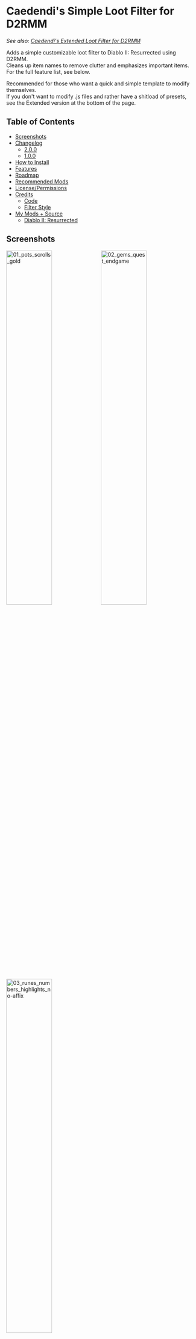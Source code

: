 # Caedendi's Simple Loot Filter for D2RMM

_See also: [Caedendi's Extended Loot Filter for D2RMM](https://github.com/Caedendi/D2RMM-Loot-Filter-Extended)_

Adds a simple customizable loot filter to Diablo II: Resurrected using D2RMM. <br>
Cleans up item names to remove clutter and emphasizes important items. For the full feature list, see below.

Recommended for those who want a quick and simple template to modify themselves. <br>
If you don't want to modify .js files and rather have a shitload of presets, see the Extended version at the bottom of the page.


## Table of Contents

- [Screenshots](#screenshots)
- [Changelog](#changelog)
  - [2.0.0](#200)
  - [1.0.0](#100)
- [How to Install](#how-to-install)
- [Features](#features)
- [Roadmap](#roadmap)
- [Recommended Mods](#recommended-mods)
- [License/Permissions](#licensepermissions)
- [Credits](#credits)
  - [Code](#code)
  - [Filter Style](#filter-style)
- [My Mods + Source](#my-mods--source)
  - [Diablo II: Resurrected](#diablo-ii-resurrected)


## Screenshots

<p float="left">
    <img src="https://i.imgur.com/3FsggaT.png" alt="01_pots_scrolls_gold" width="49%">
    <img src="https://i.imgur.com/eJ8EyNk.png" alt="02_gems_quest_endgame" width="49%">
</p>

<p float="left">
    <img src="https://i.imgur.com/7jkSd0G.png" alt="03_runes_numbers_highlights_no-affix" width="49%">
</p>


## Changelog

### 2.0.0

- The mod settings menu is now divided into sections. Make sure to use D2RMM 1.4.6 or higher!
- Fixed half of the quest items not having highlighting patterns
- Fixed the cube window's title being all messy when highlighting quest items is enabled by adding an option to exclude the cube
- Fixed Hell Forge Hammer incorrectly displaying as "Hellforge Hammer" when highlighting is enabled
- Fixed some gem names not being filtered correctly
- Fixed bugged support for charms and added highlighting of id'd uniques
- Removed bugged support for jewels, rings and amulets as they can't be fixed
- Changed Small/Full Rejuvenation Potion name from +SRP/+FRP to +RPS/+RPF
- Improved highlight patterns
- Added highlighting to Rainbow Facets
- Added built-in short superior/inferior prefixes mod

### 1.0.0

First official release!


## How to Install

- Download and install [D2RMM](https://www.nexusmods.com/diablo2resurrected/mods/169), then run it.
- Download and extract this mod folder to /D2RMM/mods/.
- See D2RMM instructions on how to configure and enable.
- Play the game!


## Features

- **Customize to your liking:**
  - Use this filter as a template to apply your own custom naming schemes. Just open the mod.js file in Notepad or VSCodium and change whatever items you'd like.
  - To hide an item, change its name to HIDDEN (without quotes). The value of HIDDEN (amount of spaces) can be changed in the D2RMM settings.
  - Don't forget to reload and apply in D2RMM!
- **Completely optional:** 
  - Untoggling everything means no modding will be applied
- **Gold:** 
  - Shrink the "Gold"-affix to a gold-colored "G".
- **Runes:** 
  - Remove the "Rune" affix, add rune numbers and highlight important runes.
- **Items:** 
  - Shrink, highlight and color the tooltips for potions, scrolls/tomes, bolts/arrows, gems, charms, facets, essences/tokens, Pandomonium Event - and quest items.
- **Short Superior/Inferior prefixes:** 
  - Shorten superior/inferior prefixes to + and -.
- **Item tooltip customization:**
  - Modify the size and background opacity of the tooltip for items on the ground and in the inventory.


## Roadmap

### Fix known bugs

- [x] Regular Ruby, Sapphire, Emerald and Diamond not working
- [x] Certain quest item customization not working
- [x] Enabling quest item highlighting screws up the Horadric Cube's displayed name when the cube menu is open.
- [x] Enabling jewelry turns crafted/rare/set/unique jewelry blue

### Add features

- [x] Integrate [Short Quality Prefixes for D2RMM](https://www.nexusmods.com/diablo2resurrected/mods/214) by [Jobus](https://www.nexusmods.com/diablo2resurrected/users/3107665)


## Recommended Mods

In addition to this, I recommend you also use the following D2RMM mods:

| Mod                                                                                  |                                                   Creator                                                    | Notes                                                                                              |
|--------------------------------------------------------------------------------------|:------------------------------------------------------------------------------------------------------------:|----------------------------------------------------------------------------------------------------|
| [Disable Battle.net](https://github.com/olegbl/d2rmm.mods)                           |                                     [olegbl](https://github.com/olegbl)                                      | So you don't accidentally get yourself banned.                                                     |
| [Skip Videos](https://www.nexusmods.com/diablo2resurrected/mods/179)                 |                [Caedendi](https://www.nexusmods.com/diablo2resurrected/users/179695179) (me)                 | Disable launch intro videos and cinematic cutscenes when transitioning between acts.               |
| [Improved Potion Visibility](https://www.nexusmods.com/diablo2resurrected/mods/384)  |                   [MetalTxus](https://www.nexusmods.com/diablo2resurrected/users/18894694)                   | Changes healing/mana potion sprites so it's easier to distinguish different potion levels.         |
| [UI Fixes](https://www.nexusmods.com/diablo2resurrected/mods/387)                    |                   [MetalTxus](https://www.nexusmods.com/diablo2resurrected/users/18894694)                   | Fixes the placement of a few item grids.                                                           |
| [Towns QoL Changes](https://www.nexusmods.com/diablo2resurrected/mods/310)           |                  [night0wl117](https://www.nexusmods.com/diablo2resurrected/users/33697975)                  | Move town starting points, TP locations and Cain's position in Act 5.                              |
| [Town Cast](https://www.nexusmods.com/diablo2resurrected/mods/183)                   |                                     [olegbl](https://github.com/olegbl)                                      | Teleport and buff in town. _(BREAKING: allows teleporting past Jerhyn during the Act 2 questline)_ |
| [Show Item Level](https://www.nexusmods.com/diablo2resurrected/mods/174)             |                                     [olegbl](https://github.com/olegbl)                                      | Adds the ilvl to the tooltips of all items with an ilvl.                                           |
| [LightPillar](https://www.nexusmods.com/diablo2resurrected/mods/197)                 | [qhu91it](https://github.com/qhu91it) and [buzh](https://www.nexusmods.com/diablo2resurrected/users/2596633) | Add an awesome effect when certain items drop.                                                     |
| [Settings Font Fix](https://www.nexusmods.com/diablo2resurrected/mods/200)           |                                     [olegbl](https://github.com/olegbl)                                      | In case any mod touches __profilehd_ and screws up the font size in the settings menu.             |


## License/Permissions

This code is licensed under GPL. 

You are free to use and distribute all code in this mod, as long as you ask for permission (and permission is given), it stays open source, free of charge and all due credit is given. 

If you are trying to profit off this mod in any way, then you're a dick and forbidden from using this code.


## Credits

This loot filter mod is based on code from existing mods and inspired by existing styles. I have added code optimizations, toggles and my own personal flair and preferences. <br>
Remnants of other people's codes remain, so I have tried to list the credits as accurately as I can. If you see any of your own code in this mod and it isn't credited, please send me a message.

Many thanks to:

### Code
- [salzgaard](https://www.nexusmods.com/diablo2resurrected/users/6397569) for his [Practical Item Filter for D2RMM](https://www.nexusmods.com/diablo2resurrected/mods/317), which acted as a base for this mod and the tooltip customization features.
- [olegbl](https://github.com/olegbl) for
  - Creating [D2RMM](https://www.nexusmods.com/diablo2resurrected/mods/169)
  - His [example mods](https://github.com/olegbl/d2rmm.mods) in general
  - His [Short Potion Names](https://www.nexusmods.com/diablo2resurrected/mods/177) mod for the list of colors
- [Jobus](https://www.nexusmods.com/diablo2resurrected/users/3107665) for his [Short Quality Prefixes for D2RMM](https://www.nexusmods.com/diablo2resurrected/mods/214) mod, which I integrated

### Filter Style
- [Path of Diablo filters](https://pathofdiablo.com/wiki/index.php?title=List_of_Loot_Filters) for removing all that clutter on Path of Diablo and inspiring me to create this loot filter for D2R.
  - Mainly [Darkgale](https://www.twitch.tv/darkgale)'s filter called [Filtergale](https://www.reddit.com/r/pathofdiablo/comments/i9hdw7/filtergale/) ([download](https://greendu.de/s/ZbDwHekAg3rmeRB/download?path=%2F&files=item.filter)) regarding styling.
- [Practical Item Filter for D2RMM](https://www.nexusmods.com/diablo2resurrected/mods/317)
- [Cbraqz](https://www.nexusmods.com/diablo2resurrected/users/3106975)'s [D2R Simple Loot Filter](https://www.nexusmods.com/diablo2resurrected/mods/54) mod for giving me an idea on how to fix highlighting charms without removing rarity coloring


## My Mods + Source ##

### Diablo II: Resurrected ###

| Nexus Mods Page                                                                                    | Source                                                           |
|:---------------------------------------------------------------------------------------------------|:-----------------------------------------------------------------|
| [Caedendi's Extended Loot Filter for D2RMM](https://www.nexusmods.com/diablo2resurrected/mods/361) | [GitHub](https://github.com/Caedendi/D2RMM-Loot-Filter-Extended) |
| [Caedendi's Simple Loot Filter for D2RMM](https://www.nexusmods.com/diablo2resurrected/mods/360)   | [GitHub](https://github.com/Caedendi/D2RMM-Loot-Filter-Simple)   |
| [Skip Videos for D2RMM](https://www.nexusmods.com/diablo2resurrected/mods/397)                     | [GitHub](https://github.com/Caedendi/D2RMM-Skip-Videos)          |

